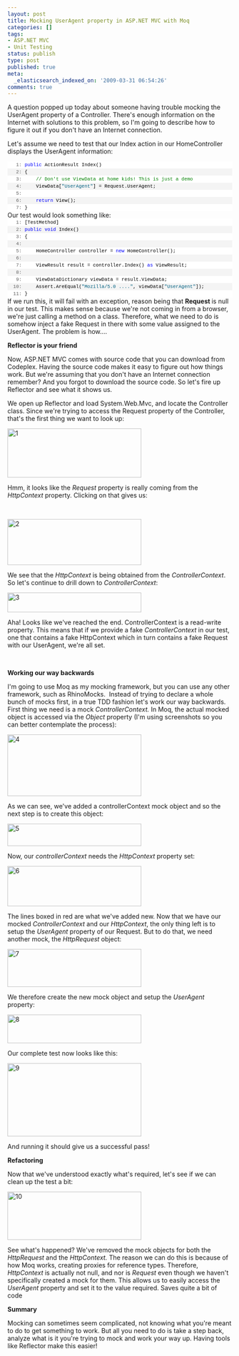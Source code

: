 ```yaml
---
layout: post
title: Mocking UserAgent property in ASP.NET MVC with Moq
categories: []
tags:
- ASP.NET MVC
- Unit Testing
status: publish
type: post
published: true
meta:
  _elasticsearch_indexed_on: '2009-03-31 06:54:26'
comments: true
---
```

A question popped up today about someone having trouble mocking the UserAgent property of a Controller. There's enough information on the Internet with solutions to this problem, so I'm going to describe how to figure it out if you don't have an Internet connection.

Let's assume we need to test that our Index action in our HomeController displays the UserAgent information:
<div>
<div style="font-size:8pt;overflow:visible;width:100%;color:black;line-height:12pt;font-family:consolas, 'Courier New', courier, monospace;background-color:#f4f4f4;border-style:none;padding:0;">
<pre style="font-size:8pt;overflow:visible;width:100%;color:black;line-height:12pt;font-family:consolas, 'Courier New', courier, monospace;background-color:white;border-style:none;margin:0;padding:0;"><span style="color:#606060;">   1:</span> <span style="color:#0000ff;">public</span> ActionResult Index()</pre>
<pre style="font-size:8pt;overflow:visible;width:100%;color:black;line-height:12pt;font-family:consolas, 'Courier New', courier, monospace;background-color:#f4f4f4;border-style:none;margin:0;padding:0;"><span style="color:#606060;">   2:</span> {</pre>
<pre style="font-size:8pt;overflow:visible;width:100%;color:black;line-height:12pt;font-family:consolas, 'Courier New', courier, monospace;background-color:white;border-style:none;margin:0;padding:0;"><span style="color:#606060;">   3:</span>     <span style="color:#008000;">// Don't use ViewData at home kids! This is just a demo</span></pre>
<pre style="font-size:8pt;overflow:visible;width:100%;color:black;line-height:12pt;font-family:consolas, 'Courier New', courier, monospace;background-color:#f4f4f4;border-style:none;margin:0;padding:0;"><span style="color:#606060;">   4:</span>     ViewData[<span style="color:#006080;">"UserAgent"</span>] = Request.UserAgent;</pre>
<pre style="font-size:8pt;overflow:visible;width:100%;color:black;line-height:12pt;font-family:consolas, 'Courier New', courier, monospace;background-color:white;border-style:none;margin:0;padding:0;"><span style="color:#606060;">   5:</span></pre>
<pre style="font-size:8pt;overflow:visible;width:100%;color:black;line-height:12pt;font-family:consolas, 'Courier New', courier, monospace;background-color:#f4f4f4;border-style:none;margin:0;padding:0;"><span style="color:#606060;">   6:</span>     <span style="color:#0000ff;">return</span> View();</pre>
<pre style="font-size:8pt;overflow:visible;width:100%;color:black;line-height:12pt;font-family:consolas, 'Courier New', courier, monospace;background-color:white;border-style:none;margin:0;padding:0;"><span style="color:#606060;">   7:</span> }</pre>
</div>
</div>
Our test would look something like:
<div>
<div style="font-size:8pt;overflow:visible;width:100%;color:black;line-height:12pt;font-family:consolas, 'Courier New', courier, monospace;background-color:#f4f4f4;border-style:none;padding:0;">
<pre style="font-size:8pt;overflow:visible;width:100%;color:black;line-height:12pt;font-family:consolas, 'Courier New', courier, monospace;background-color:white;border-style:none;margin:0;padding:0;"><span style="color:#606060;">   1:</span> [TestMethod]</pre>
<pre style="font-size:8pt;overflow:visible;width:100%;color:black;line-height:12pt;font-family:consolas, 'Courier New', courier, monospace;background-color:#f4f4f4;border-style:none;margin:0;padding:0;"><span style="color:#606060;">   2:</span> <span style="color:#0000ff;">public</span> <span style="color:#0000ff;">void</span> Index()</pre>
<pre style="font-size:8pt;overflow:visible;width:100%;color:black;line-height:12pt;font-family:consolas, 'Courier New', courier, monospace;background-color:white;border-style:none;margin:0;padding:0;"><span style="color:#606060;">   3:</span> {</pre>
<pre style="font-size:8pt;overflow:visible;width:100%;color:black;line-height:12pt;font-family:consolas, 'Courier New', courier, monospace;background-color:#f4f4f4;border-style:none;margin:0;padding:0;"><span style="color:#606060;">   4:</span></pre>
<pre style="font-size:8pt;overflow:visible;width:100%;color:black;line-height:12pt;font-family:consolas, 'Courier New', courier, monospace;background-color:white;border-style:none;margin:0;padding:0;"><span style="color:#606060;">   5:</span>     HomeController controller = <span style="color:#0000ff;">new</span> HomeController();</pre>
<pre style="font-size:8pt;overflow:visible;width:100%;color:black;line-height:12pt;font-family:consolas, 'Courier New', courier, monospace;background-color:#f4f4f4;border-style:none;margin:0;padding:0;"><span style="color:#606060;">   6:</span></pre>
<pre style="font-size:8pt;overflow:visible;width:100%;color:black;line-height:12pt;font-family:consolas, 'Courier New', courier, monospace;background-color:white;border-style:none;margin:0;padding:0;"><span style="color:#606060;">   7:</span>     ViewResult result = controller.Index() <span style="color:#0000ff;">as</span> ViewResult;</pre>
<pre style="font-size:8pt;overflow:visible;width:100%;color:black;line-height:12pt;font-family:consolas, 'Courier New', courier, monospace;background-color:#f4f4f4;border-style:none;margin:0;padding:0;"><span style="color:#606060;">   8:</span></pre>
<pre style="font-size:8pt;overflow:visible;width:100%;color:black;line-height:12pt;font-family:consolas, 'Courier New', courier, monospace;background-color:white;border-style:none;margin:0;padding:0;"><span style="color:#606060;">   9:</span>     ViewDataDictionary viewData = result.ViewData;</pre>
<pre style="font-size:8pt;overflow:visible;width:100%;color:black;line-height:12pt;font-family:consolas, 'Courier New', courier, monospace;background-color:#f4f4f4;border-style:none;margin:0;padding:0;"><span style="color:#606060;">  10:</span>     Assert.AreEqual(<span style="color:#006080;">"Mozilla/5.0 ...."</span>, viewData[<span style="color:#006080;">"UserAgent"</span>]);</pre>
<pre style="font-size:8pt;overflow:visible;width:100%;color:black;line-height:12pt;font-family:consolas, 'Courier New', courier, monospace;background-color:white;border-style:none;margin:0;padding:0;"><span style="color:#606060;">  11:</span> }</pre>
</div>
</div>
If we run this, it will fail with an exception, reason being that <strong>Request </strong>is null in our test. This makes sense because we're not coming in from a browser, we're just calling a method on a class. Therefore, what we need to do is somehow inject a fake Request in there with some value assigned to the UserAgent. The problem is how....

<strong>Reflector is your friend</strong>

Now, ASP.NET MVC comes with source code that you can download from Codeplex. Having the source code makes it easy to figure out how things work. But we're assuming that you don't have an Internet connection remember? And you forgot to download the source code. So let's fire up Reflector and see what it shows us.

We open up Reflector and load System.Web.Mvc, and locate the Controller class. Since we're trying to access the Request property of the Controller, that's the first thing we want to look up:

<a href="http://hadihariri.com/2009/03/31/mocking-useragent-property-in-asp-net-mvc-with-moq/1-3/" rel="attachment wp-att-2811"><img class="alignleft size-medium wp-image-2811" alt="1" src="http://hhariri.files.wordpress.com/2009/03/11.png?w=300" height="110" width="300" /></a>

Hmm, it looks like the <em>Request</em> property is really coming from the <em>HttpContext</em> property. Clicking on that gives us:

&nbsp;

<a href="http://hadihariri.com/2009/03/31/mocking-useragent-property-in-asp-net-mvc-with-moq/2-2/" rel="attachment wp-att-2802"><img class="alignleft size-medium wp-image-2802" alt="2" src="http://hhariri.files.wordpress.com/2009/03/2.png?w=300" height="103" width="300" /></a>

We see that the <em>HttpContext </em>is being obtained from the <em>ControllerContext</em>. So let's continue to drill down to <em>ControllerContext</em>:

<a href="http://hadihariri.com/2009/03/31/mocking-useragent-property-in-asp-net-mvc-with-moq/3-2/" rel="attachment wp-att-2803"><img class="alignleft size-medium wp-image-2803" alt="3" src="http://hhariri.files.wordpress.com/2009/03/3.png?w=300" height="44" width="300" /></a>

Aha! Looks like we've reached the end. ControllerContext is a read-write property. This means that if we provide a fake <em>ControllerContext </em>in our test, one that contains a fake HttpContext which in turn contains a fake Request with our UserAgent, we're all set.

&nbsp;

<strong>Working our way backwards</strong>

I'm going to use Moq as my mocking framework, but you can use any other framework, such as RhinoMocks.  Instead of trying to declare a whole bunch of mocks first, in a true TDD fashion let's work our way backwards. First thing we need is a mock <em>ControllerContext. </em>In Moq, the actual mocked object is accessed via the <em>Object </em>property (I'm using screenshots so you can better contemplate the process):

<a href="http://hadihariri.com/2009/03/31/mocking-useragent-property-in-asp-net-mvc-with-moq/4-2/" rel="attachment wp-att-2804"><img class="alignleft size-medium wp-image-2804" alt="4" src="http://hhariri.files.wordpress.com/2009/03/4.png?w=300" height="138" width="300" /></a>

As we can see, we've added a controllerContext mock object and so the next step is to create this object:

<a href="http://hadihariri.com/2009/03/31/mocking-useragent-property-in-asp-net-mvc-with-moq/5-2/" rel="attachment wp-att-2805"><img class="alignleft size-medium wp-image-2805" alt="5" src="http://hhariri.files.wordpress.com/2009/03/5.png?w=300" height="50" width="300" /></a>

Now, our <em>controllerContext</em> needs the <em>HttpContext </em>property set:

<a href="http://hadihariri.com/2009/03/31/mocking-useragent-property-in-asp-net-mvc-with-moq/6-2/" rel="attachment wp-att-2806"><img class="alignleft size-medium wp-image-2806" alt="6" src="http://hhariri.files.wordpress.com/2009/03/6.png?w=300" height="90" width="300" /></a>

The lines boxed in red are what we've added new. Now that we have our mocked <em>ControllerContext</em> and our <em>HttpContext</em>, the only thing left is to setup the <em>UserAgent</em> property of our Request. But to do that, we need another mock, the <em>HttpRequest </em>object:

<a href="http://hadihariri.com/2009/03/31/mocking-useragent-property-in-asp-net-mvc-with-moq/7-2/" rel="attachment wp-att-2807"><img class="alignleft size-medium wp-image-2807" alt="7" src="http://hhariri.files.wordpress.com/2009/03/7.png?w=300" height="85" width="300" /></a>

We therefore create the new mock object and setup the <em>UserAgent </em>property:

<a href="http://hadihariri.com/2009/03/31/mocking-useragent-property-in-asp-net-mvc-with-moq/attachment/8/" rel="attachment wp-att-2808"><img class="alignleft size-medium wp-image-2808" alt="8" src="http://hhariri.files.wordpress.com/2009/03/8.png?w=300" height="64" width="300" /></a>

Our complete test now looks like this:

<a href="http://hadihariri.com/2009/03/31/mocking-useragent-property-in-asp-net-mvc-with-moq/attachment/9/" rel="attachment wp-att-2809"><img class="alignleft size-medium wp-image-2809" alt="9" src="http://hhariri.files.wordpress.com/2009/03/9.png?w=300" height="164" width="300" /></a>

And running it should give us a successful pass!

<strong>Refactoring</strong>

Now that we've understood exactly what's required, let's see if we can clean up the test a bit:

<a href="http://hadihariri.com/2009/03/31/mocking-useragent-property-in-asp-net-mvc-with-moq/attachment/10/" rel="attachment wp-att-2810"><img class="alignleft size-medium wp-image-2810" alt="10" src="http://hhariri.files.wordpress.com/2009/03/10.png?w=300" height="108" width="300" /></a>

See what's happened? We've removed the mock objects for both the <em>HttpRequest </em>and the <em>HttpContext. </em>The reason we can do this is because of how Moq works, creating proxies for reference types. Therefore, <em>HttpContext </em>is actually not null, and nor is <em>Request</em> even though we haven't specifically created a mock for them. This allows us to easily access the <em>UserAgent </em>property and set it to the value required. Saves quite a bit of code

<strong>Summary</strong>

Mocking can sometimes seem complicated, not knowing what you're meant to do to get something to work. But all you need to do is take a step back, analyze what is it you're trying to mock and work your way up. Having tools like Reflector make this easier!

